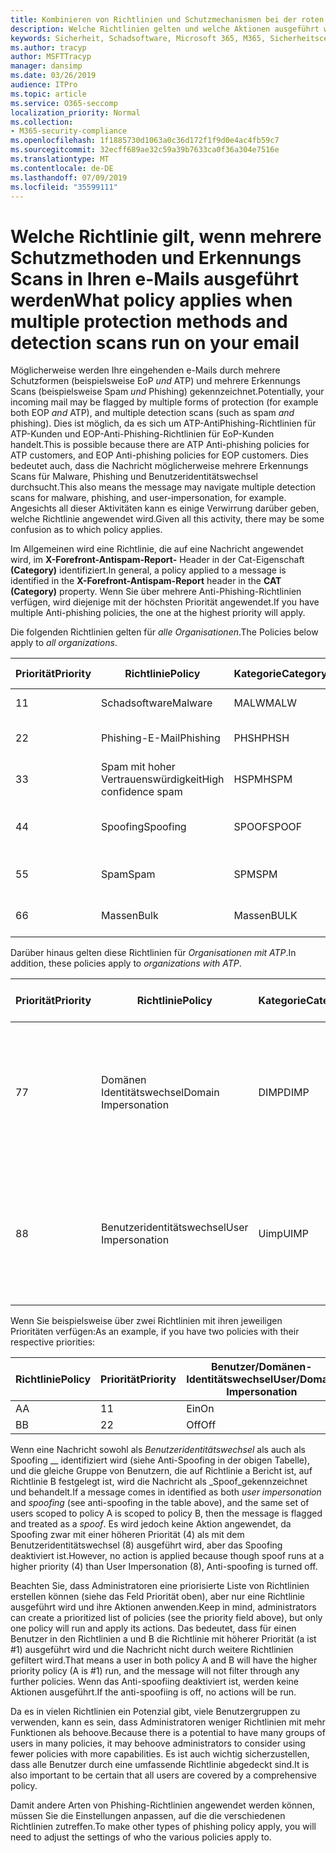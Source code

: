 ```yaml
---
title: Kombinieren von Richtlinien und Schutzmechanismen bei der roten Kennzeichnung von e-Mails
description: Welche Richtlinien gelten und welche Aktionen ausgeführt werden sollen, wenn e-Mail-Nachrichten als Schadsoftware, Spam, vertrauenswürdiger Spam, Phishing und Massen von EoP und/oder ATP gekennzeichnet sind.
keywords: Sicherheit, Schadsoftware, Microsoft 365, M365, Sicherheitscenter, ATP, Microsoft Defender ATP, Office 365 ATP, Azure ATP
ms.author: tracyp
author: MSFTTracyp
manager: dansimp
ms.date: 03/26/2019
audience: ITPro
ms.topic: article
ms.service: O365-seccomp
localization_priority: Normal
ms.collection:
- M365-security-compliance
ms.openlocfilehash: 1f1885730d1063a0c36d172f1f9d0e4ac4fb59c7
ms.sourcegitcommit: 32ecff689ae32c59a39b7633ca0f36a304e7516e
ms.translationtype: MT
ms.contentlocale: de-DE
ms.lasthandoff: 07/09/2019
ms.locfileid: "35599111"
---
```

# <a name="what-policy-applies-when-multiple-protection-methods-and-detection-scans-run-on-your-email"></a><span data-ttu-id="ccb92-104">Welche Richtlinie gilt, wenn mehrere Schutzmethoden und Erkennungs Scans in Ihren e-Mails ausgeführt werden</span><span class="sxs-lookup"><span data-stu-id="ccb92-104">What policy applies when multiple protection methods and detection scans run on your email</span></span>

<span data-ttu-id="ccb92-105">Möglicherweise werden Ihre eingehenden e-Mails durch mehrere Schutzformen (beispielsweise EoP *und* ATP) und mehrere Erkennungs Scans (beispielsweise Spam *und* Phishing) gekennzeichnet.</span><span class="sxs-lookup"><span data-stu-id="ccb92-105">Potentially, your incoming mail may be flagged by multiple forms of protection (for example both EOP *and* ATP), and multiple detection scans (such as spam *and* phishing).</span></span> <span data-ttu-id="ccb92-106">Dies ist möglich, da es sich um ATP-AntiPhishing-Richtlinien für ATP-Kunden und EOP-Anti-Phishing-Richtlinien für EoP-Kunden handelt.</span><span class="sxs-lookup"><span data-stu-id="ccb92-106">This is possible because there are ATP Anti-phishing policies for ATP customers, and EOP Anti-phishing policies for EOP customers.</span></span> <span data-ttu-id="ccb92-107">Dies bedeutet auch, dass die Nachricht möglicherweise mehrere Erkennungs Scans für Malware, Phishing und Benutzeridentitätswechsel durchsucht.</span><span class="sxs-lookup"><span data-stu-id="ccb92-107">This also means the message may navigate multiple detection scans for malware, phishing, and user-impersonation, for example.</span></span> <span data-ttu-id="ccb92-108">Angesichts all dieser Aktivitäten kann es einige Verwirrung darüber geben, welche Richtlinie angewendet wird.</span><span class="sxs-lookup"><span data-stu-id="ccb92-108">Given all this activity, there may be some confusion as to which policy applies.</span></span>

<span data-ttu-id="ccb92-109">Im Allgemeinen wird eine Richtlinie, die auf eine Nachricht angewendet wird, im **X-Forefront-Antispam-Report-** Header in der Cat-Eigenschaft **(Category)** identifiziert.</span><span class="sxs-lookup"><span data-stu-id="ccb92-109">In general, a policy applied to a message is identified in the **X-Forefront-Antispam-Report** header in the **CAT (Category)** property.</span></span> <span data-ttu-id="ccb92-110">Wenn Sie über mehrere Anti-Phishing-Richtlinien verfügen, wird diejenige mit der höchsten Priorität angewendet.</span><span class="sxs-lookup"><span data-stu-id="ccb92-110">If you have multiple Anti-phishing policies, the one at the highest priority will apply.</span></span>

<span data-ttu-id="ccb92-111">Die folgenden Richtlinien gelten für _alle Organisationen_.</span><span class="sxs-lookup"><span data-stu-id="ccb92-111">The Policies below apply to _all organizations_.</span></span>

|<span data-ttu-id="ccb92-112">Priorität</span><span class="sxs-lookup"><span data-stu-id="ccb92-112">Priority</span></span> |<span data-ttu-id="ccb92-113">Richtlinie</span><span class="sxs-lookup"><span data-stu-id="ccb92-113">Policy</span></span>  |<span data-ttu-id="ccb92-114">Kategorie</span><span class="sxs-lookup"><span data-stu-id="ccb92-114">Category</span></span>  |<span data-ttu-id="ccb92-115">Wo verwaltet</span><span class="sxs-lookup"><span data-stu-id="ccb92-115">Where Managed</span></span> |
|---------|---------|---------|---------|
|<span data-ttu-id="ccb92-116">1</span><span class="sxs-lookup"><span data-stu-id="ccb92-116">1</span></span>     | <span data-ttu-id="ccb92-117">Schadsoftware</span><span class="sxs-lookup"><span data-stu-id="ccb92-117">Malware</span></span>      | <span data-ttu-id="ccb92-118">MALW</span><span class="sxs-lookup"><span data-stu-id="ccb92-118">MALW</span></span>      | <span data-ttu-id="ccb92-119">Schadsoftware-Richtlinie</span><span class="sxs-lookup"><span data-stu-id="ccb92-119">Malware policy</span></span>   |
|<span data-ttu-id="ccb92-120">2</span><span class="sxs-lookup"><span data-stu-id="ccb92-120">2</span></span>     | <span data-ttu-id="ccb92-121">Phishing-E-Mail</span><span class="sxs-lookup"><span data-stu-id="ccb92-121">Phishing</span></span>     | <span data-ttu-id="ccb92-122">PHSH</span><span class="sxs-lookup"><span data-stu-id="ccb92-122">PHSH</span></span>     | <span data-ttu-id="ccb92-123">Konfigurieren von Spamfilterrichtlinien</span><span class="sxs-lookup"><span data-stu-id="ccb92-123">Configure your spam filter policies</span></span>     |
|<span data-ttu-id="ccb92-124">3</span><span class="sxs-lookup"><span data-stu-id="ccb92-124">3</span></span>     | <span data-ttu-id="ccb92-125">Spam mit hoher Vertrauenswürdigkeit</span><span class="sxs-lookup"><span data-stu-id="ccb92-125">High confidence spam</span></span>      | <span data-ttu-id="ccb92-126">HSPM</span><span class="sxs-lookup"><span data-stu-id="ccb92-126">HSPM</span></span>        | <span data-ttu-id="ccb92-127">Konfigurieren von Spamfilterrichtlinien</span><span class="sxs-lookup"><span data-stu-id="ccb92-127">Configure your spam filter policies</span></span>        |
|<span data-ttu-id="ccb92-128">4</span><span class="sxs-lookup"><span data-stu-id="ccb92-128">4</span></span>     | <span data-ttu-id="ccb92-129">Spoofing</span><span class="sxs-lookup"><span data-stu-id="ccb92-129">Spoofing</span></span>        | <span data-ttu-id="ccb92-130">SPOOF</span><span class="sxs-lookup"><span data-stu-id="ccb92-130">SPOOF</span></span>        | <span data-ttu-id="ccb92-131">Anti-Phishing-Richtlinie, spoof Intelligence</span><span class="sxs-lookup"><span data-stu-id="ccb92-131">Anti-phishing policy, spoof intelligence</span></span>        |
|<span data-ttu-id="ccb92-132">5</span><span class="sxs-lookup"><span data-stu-id="ccb92-132">5</span></span>     | <span data-ttu-id="ccb92-133">Spam</span><span class="sxs-lookup"><span data-stu-id="ccb92-133">Spam</span></span>         | <span data-ttu-id="ccb92-134">SPM</span><span class="sxs-lookup"><span data-stu-id="ccb92-134">SPM</span></span>         | <span data-ttu-id="ccb92-135">Konfigurieren von Spamfilterrichtlinien</span><span class="sxs-lookup"><span data-stu-id="ccb92-135">Configure your spam filter policies</span></span>         |
|<span data-ttu-id="ccb92-136">6</span><span class="sxs-lookup"><span data-stu-id="ccb92-136">6</span></span>     | <span data-ttu-id="ccb92-137">Massen</span><span class="sxs-lookup"><span data-stu-id="ccb92-137">Bulk</span></span>         | <span data-ttu-id="ccb92-138">Massen</span><span class="sxs-lookup"><span data-stu-id="ccb92-138">BULK</span></span>        | <span data-ttu-id="ccb92-139">Konfigurieren von Spamfilterrichtlinien</span><span class="sxs-lookup"><span data-stu-id="ccb92-139">Configure your spam filter policies</span></span>         |

<span data-ttu-id="ccb92-140">Darüber hinaus gelten diese Richtlinien für _Organisationen mit ATP_.</span><span class="sxs-lookup"><span data-stu-id="ccb92-140">In addition, these policies apply to _organizations with ATP_.</span></span>

|<span data-ttu-id="ccb92-141">Priorität</span><span class="sxs-lookup"><span data-stu-id="ccb92-141">Priority</span></span> |<span data-ttu-id="ccb92-142">Richtlinie</span><span class="sxs-lookup"><span data-stu-id="ccb92-142">Policy</span></span>  |<span data-ttu-id="ccb92-143">Kategorie</span><span class="sxs-lookup"><span data-stu-id="ccb92-143">Category</span></span>  |<span data-ttu-id="ccb92-144">Wo verwaltet</span><span class="sxs-lookup"><span data-stu-id="ccb92-144">Where Managed</span></span> |
|---------|---------|---------|---------|
|<span data-ttu-id="ccb92-145">7</span><span class="sxs-lookup"><span data-stu-id="ccb92-145">7</span></span>     | <span data-ttu-id="ccb92-146">Domänen Identitätswechsel</span><span class="sxs-lookup"><span data-stu-id="ccb92-146">Domain Impersonation</span></span>         | <span data-ttu-id="ccb92-147">DIMP</span><span class="sxs-lookup"><span data-stu-id="ccb92-147">DIMP</span></span>         | <span data-ttu-id="ccb92-148">Einrichten von Office 365 ATP-Richtlinien für Anti-Phishing und Anti-Phishing</span><span class="sxs-lookup"><span data-stu-id="ccb92-148">Set up Office 365 ATP anti-phishing and anti-phishing policies</span></span>        |
|<span data-ttu-id="ccb92-149">8</span><span class="sxs-lookup"><span data-stu-id="ccb92-149">8</span></span>     | <span data-ttu-id="ccb92-150">Benutzeridentitätswechsel</span><span class="sxs-lookup"><span data-stu-id="ccb92-150">User Impersonation</span></span>        | <span data-ttu-id="ccb92-151">Uimp</span><span class="sxs-lookup"><span data-stu-id="ccb92-151">UIMP</span></span>         | <span data-ttu-id="ccb92-152">Einrichten von Office 365 ATP-Richtlinien für Anti-Phishing und Anti-Phishing</span><span class="sxs-lookup"><span data-stu-id="ccb92-152">Set up Office 365 ATP anti-phishing and anti-phishing policies</span></span>         |

<span data-ttu-id="ccb92-153">Wenn Sie beispielsweise über zwei Richtlinien mit ihren jeweiligen Prioritäten verfügen:</span><span class="sxs-lookup"><span data-stu-id="ccb92-153">As an example, if you have two policies with their respective priorities:</span></span>

|<span data-ttu-id="ccb92-154">Richtlinie</span><span class="sxs-lookup"><span data-stu-id="ccb92-154">Policy</span></span>  |<span data-ttu-id="ccb92-155">Priorität</span><span class="sxs-lookup"><span data-stu-id="ccb92-155">Priority</span></span>  |<span data-ttu-id="ccb92-156">Benutzer/Domänen-Identitätswechsel</span><span class="sxs-lookup"><span data-stu-id="ccb92-156">User/Domain Impersonation</span></span>  |<span data-ttu-id="ccb92-157">Anti-Spoofing</span><span class="sxs-lookup"><span data-stu-id="ccb92-157">Anti-spoofing</span></span>  |
|---------|---------|---------|---------|
|<span data-ttu-id="ccb92-158">A</span><span class="sxs-lookup"><span data-stu-id="ccb92-158">A</span></span>     | <span data-ttu-id="ccb92-159">1</span><span class="sxs-lookup"><span data-stu-id="ccb92-159">1</span></span>        | <span data-ttu-id="ccb92-160">Ein</span><span class="sxs-lookup"><span data-stu-id="ccb92-160">On</span></span>        |<span data-ttu-id="ccb92-161">Off</span><span class="sxs-lookup"><span data-stu-id="ccb92-161">Off</span></span>         |
|<span data-ttu-id="ccb92-162">B</span><span class="sxs-lookup"><span data-stu-id="ccb92-162">B</span></span>     | <span data-ttu-id="ccb92-163">2</span><span class="sxs-lookup"><span data-stu-id="ccb92-163">2</span></span>        | <span data-ttu-id="ccb92-164">Off</span><span class="sxs-lookup"><span data-stu-id="ccb92-164">Off</span></span>        | <span data-ttu-id="ccb92-165">Ein</span><span class="sxs-lookup"><span data-stu-id="ccb92-165">On</span></span>        |

<span data-ttu-id="ccb92-166">Wenn eine Nachricht sowohl als _Benutzeridentitätswechsel_ als auch als Spoofing __ identifiziert wird (siehe Anti-Spoofing in der obigen Tabelle), und die gleiche Gruppe von Benutzern, die auf Richtlinie a Bericht ist, auf Richtlinie B festgelegt ist, wird die Nachricht als _Spoof_gekennzeichnet und behandelt.</span><span class="sxs-lookup"><span data-stu-id="ccb92-166">If a message comes in identified as both _user impersonation_ and _spoofing_ (see anti-spoofing in the table above), and the same set of users scoped to policy A is scoped to policy B, then the message is flagged and treated as a _spoof_.</span></span> <span data-ttu-id="ccb92-167">Es wird jedoch keine Aktion angewendet, da Spoofing zwar mit einer höheren Priorität (4) als mit dem Benutzeridentitätswechsel (8) ausgeführt wird, aber das Spoofing deaktiviert ist.</span><span class="sxs-lookup"><span data-stu-id="ccb92-167">However, no action is applied because though spoof runs at a higher priority (4) than User Impersonation (8), Anti-spoofing is turned off.</span></span>

<span data-ttu-id="ccb92-168">Beachten Sie, dass Administratoren eine priorisierte Liste von Richtlinien erstellen können (siehe das Feld Priorität oben), aber nur eine Richtlinie ausgeführt wird und ihre Aktionen anwenden.</span><span class="sxs-lookup"><span data-stu-id="ccb92-168">Keep in mind, administrators can create a prioritized list of policies (see the priority field above), but only one policy will run and apply its actions.</span></span> <span data-ttu-id="ccb92-169">Das bedeutet, dass für einen Benutzer in den Richtlinien a und B die Richtlinie mit höherer Priorität (a ist #1) ausgeführt wird und die Nachricht nicht durch weitere Richtlinien gefiltert wird.</span><span class="sxs-lookup"><span data-stu-id="ccb92-169">That means a user in both policy A and B will have the higher priority policy (A is #1) run, and the message will not filter through any further policies.</span></span> <span data-ttu-id="ccb92-170">Wenn das Anti-spoofiing deaktiviert ist, werden keine Aktionen ausgeführt.</span><span class="sxs-lookup"><span data-stu-id="ccb92-170">If the anti-spoofiing is off, no actions will be run.</span></span>

<span data-ttu-id="ccb92-171">Da es in vielen Richtlinien ein Potenzial gibt, viele Benutzergruppen zu verwenden, kann es sein, dass Administratoren weniger Richtlinien mit mehr Funktionen als behoove.</span><span class="sxs-lookup"><span data-stu-id="ccb92-171">Because there is a potential to have many groups of users in many policies, it may behoove administrators to consider using fewer policies with more capabilities.</span></span> <span data-ttu-id="ccb92-172">Es ist auch wichtig sicherzustellen, dass alle Benutzer durch eine umfassende Richtlinie abgedeckt sind.</span><span class="sxs-lookup"><span data-stu-id="ccb92-172">It is also important to be certain that all users are covered by a comprehensive policy.</span></span>

<span data-ttu-id="ccb92-173">Damit andere Arten von Phishing-Richtlinien angewendet werden können, müssen Sie die Einstellungen anpassen, auf die die verschiedenen Richtlinien zutreffen.</span><span class="sxs-lookup"><span data-stu-id="ccb92-173">To make other types of phishing policy apply, you will need to adjust the settings of who the various policies apply to.</span></span>



